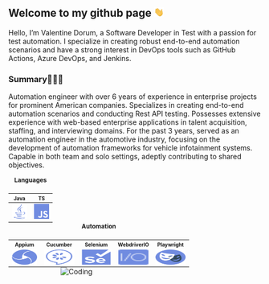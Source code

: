 ## Welcome to my github page <img src="images/hand.gif" width="20px">

Hello, I’m Valentine Dorum, a Software Developer in Test with a passion for test automation. I specialize in creating
robust end-to-end automation scenarios and have a strong interest in DevOps tools such as GitHub Actions, Azure DevOps,
and Jenkins.

### Summary👨🏻‍💻

Automation engineer with over 6 years of experience in enterprise projects for prominent American companies.
Specializes in creating end-to-end automation scenarios and conducting Rest API testing.
Possesses extensive experience with web-based enterprise applications in talent acquisition, staffing, and interviewing
domains.
For the past 3 years, served as an automation engineer in the automotive industry, focusing on the development of
automation
frameworks for vehicle infotainment systems. Capable in both team and solo settings, adeptly contributing to shared
objectives.

<table style="text-align: center; margin: 0 auto;">
  <caption style="font-size: 12px; font-weight: bold; padding-bottom: 10px;">Languages</caption>
  <tr>
    <th style="font-size: 10px;">Java</th>
    <th style="font-size: 10px;">TS</th>
  </tr>
  <tbody>
    <tr>
      <td style="text-align: center;"><a href="https://java.com/" title="java">
          <picture>
            <source media="(prefers-color-scheme: dark)" srcset="images/dark/java_dark.svg">
            <source media="(prefers-color-scheme: light)" srcset="images/light/java_light.svg">
            <img height="30" src="images/light/java_light.svg" alt="java" width="30" title="java_icon">
          </picture>
        </a></td>
      <td style="text-align: center;"><a href="https://developer.mozilla.org/en-US/docs/Web/JavaScript"
          title="javascript">
          <picture>
            <source media="(prefers-color-scheme: dark)" srcset="images/dark/javascript_dark.svg">
            <source media="(prefers-color-scheme: light)" srcset="images/light/javascript_light.svg">
            <img height="30" src="images/light/javascript_light.svg" alt="javascript" width="30"
              title="javascript_icon">
          </picture>
        </a></td>
    </tr>
  </tbody>
</table>

<table style="text-align: center; margin: 0 auto;">
  <caption style="font-size: 12px; font-weight: bold; padding-bottom: 10px;">Automation</caption>
  <tr>
    <th style="font-size: 10px;">Appium</th>
    <th style="font-size: 10px;">Cucumber</th>
    <th style="font-size: 10px;">Selenium</th>
    <th style="font-size: 10px;">WebdriverIO</th>
    <th style="font-size: 10px;">Playwright</th>
  </tr>
  <tr>
    <td style="text-align: center;"><a href="https://appium.io/" title="Appium">
        <picture>
          <source media="(prefers-color-scheme: dark)" srcset="images/dark/appium_dark.svg">
          <source media="(prefers-color-scheme: light)" srcset="images/light/appium_light.svg">
          <img style="display: block; margin: 0 auto;" height="30" src="images/light/appium_light.svg" alt="appium" width="50" title="appium_icon">
        </picture>
      </a></td>
    <td style="text-align: center;"><a href="https://cucumber.io/" title="Cucumber">
        <picture>
          <source media="(prefers-color-scheme: dark)" srcset="images/dark/cucumber_dark.svg">
          <source media="(prefers-color-scheme: light)" srcset="images/light/cucumber_light.svg">
          <img style="display: block; margin: 0 auto;" height="30" src="images/light/cucumber_light.svg" alt="cucumber" width="60" title="cucumber_icon">
        </picture>
      </a></td>
    <td style="text-align: center;"><a href="https://www.selenium.dev/" title="Selenium">
        <picture>
          <source media="(prefers-color-scheme: dark)" srcset="images/dark/selenium_dark.svg">
          <source media="(prefers-color-scheme: light)" srcset="images/light/selenium_light.svg">
          <img style="display: block; margin: 0 auto;" height="30" src="images/light/selenium_light.svg" alt="selenium" width="60" title="selenium_icon">
        </picture>
      </a></td>
    <td style="text-align: center;"><a href="https://www.webdriver.io/" title="WDIO">
        <picture>
          <source media="(prefers-color-scheme: dark)" srcset="images/dark/wdio_light.svg">
          <source media="(prefers-color-scheme: light)" srcset="images/light/wdio_light.svg">
          <img style="display: block; margin: 0 auto;" height="30" src="images/light/wdio_light.svg" alt="wdio" width="60" title="wdio_icon">
        </picture>
      </a></td>
    <td style="text-align: center;"><a href="https://playwright.dev/" title="Playwright">
        <picture>
          <source media="(prefers-color-scheme: dark)" srcset="images/dark/playwright_dark.svg">
          <source media="(prefers-color-scheme: light)" srcset="images/light/playwright_light.svg">
          <img style="display: block; margin: 0 auto;" height="30" src="images/light/playwright_light.svg" alt="playwright" width="60" title="playwright_icon">
        </picture>
      </a></td>
  </tr>
</table>

<img align="right" alt="Coding" width="400" src="https://s1.gifyu.com/images/SBCLa.gif">
